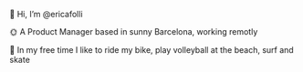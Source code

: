   👋 Hi, I’m @ericafolli
  
  🌞 A Product Manager based in sunny Barcelona, working remotly
  
  🍃 In my free time I like to ride my bike, play volleyball at the beach, surf and skate
